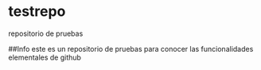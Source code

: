 # testrepo
repositorio de pruebas

##Info
este es un repositorio de pruebas para conocer las funcionalidades elementales de github

